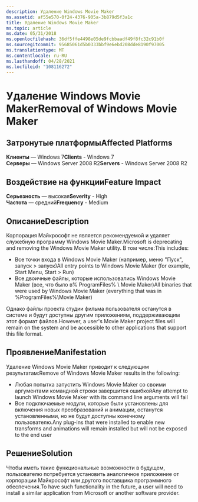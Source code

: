 ```yaml
---
description: Удаление Windows Movie Maker
ms.assetid: af55e570-0f24-4376-905a-3b879d5f3a1c
title: Удаление Windows Movie Maker
ms.topic: article
ms.date: 05/31/2018
ms.openlocfilehash: 36df5ffe4498e05de9fcbbaadf49f8fc32c91b0f
ms.sourcegitcommit: 95685061d5b0333bbf9e6ebd208dde8190f97005
ms.translationtype: MT
ms.contentlocale: ru-RU
ms.lasthandoff: 04/28/2021
ms.locfileid: "108116272"
---
```

# <a name="removal-of-windows-movie-maker"></a><span data-ttu-id="d2749-103">Удаление Windows Movie Maker</span><span class="sxs-lookup"><span data-stu-id="d2749-103">Removal of Windows Movie Maker</span></span>

## <a name="affected-platforms"></a><span data-ttu-id="d2749-104">Затронутые платформы</span><span class="sxs-lookup"><span data-stu-id="d2749-104">Affected Platforms</span></span>

<span data-ttu-id="d2749-105">**Клиенты** — Windows 7</span><span class="sxs-lookup"><span data-stu-id="d2749-105">**Clients** - Windows 7</span></span>  
<span data-ttu-id="d2749-106">**Серверы** — Windows Server 2008 R2</span><span class="sxs-lookup"><span data-stu-id="d2749-106">**Servers** - Windows Server 2008 R2</span></span>  









## <a name="feature-impact"></a><span data-ttu-id="d2749-107">Воздействие на функции</span><span class="sxs-lookup"><span data-stu-id="d2749-107">Feature Impact</span></span>

 <span data-ttu-id="d2749-108">**Серьезность** — высокая</span><span class="sxs-lookup"><span data-stu-id="d2749-108">**Severity** - High</span></span>  
<span data-ttu-id="d2749-109">**Частота** — средний</span><span class="sxs-lookup"><span data-stu-id="d2749-109">**Frequency** - Medium</span></span>  


## <a name="description"></a><span data-ttu-id="d2749-110">Описание</span><span class="sxs-lookup"><span data-stu-id="d2749-110">Description</span></span>

<span data-ttu-id="d2749-111">Корпорация Майкрософт не является рекомендуемой и удаляет служебную программу Windows Movie Maker.</span><span class="sxs-lookup"><span data-stu-id="d2749-111">Microsoft is deprecating and removing the Windows Movie Maker utility.</span></span> <span data-ttu-id="d2749-112">В том числе:</span><span class="sxs-lookup"><span data-stu-id="d2749-112">This includes:</span></span>

-   <span data-ttu-id="d2749-113">Все точки входа в Windows Movie Maker (например, меню "Пуск", запуск > запуск)</span><span class="sxs-lookup"><span data-stu-id="d2749-113">All entry points to Windows Movie Maker (for example, Start Menu, Start > Run)</span></span>
-   <span data-ttu-id="d2749-114">Все двоичные файлы, которые использовались Windows Movie Maker (все, что было в% ProgramFiles% \\ Movie Maker)</span><span class="sxs-lookup"><span data-stu-id="d2749-114">All binaries that were used by Windows Movie Maker (everything that was in %ProgramFiles%\\Movie Maker)</span></span>

<span data-ttu-id="d2749-115">Однако файлы проекта студии фильма пользователя останутся в системе и будут доступны другим приложениям, поддерживающим этот формат файлов.</span><span class="sxs-lookup"><span data-stu-id="d2749-115">However, a user's Movie Maker project files will remain on the system and be accessible to other applications that support this file format.</span></span>

## <a name="manifestation"></a><span data-ttu-id="d2749-116">Проявление</span><span class="sxs-lookup"><span data-stu-id="d2749-116">Manifestation</span></span>

<span data-ttu-id="d2749-117">Удаление Windows Movie Maker приводит к следующим результатам:</span><span class="sxs-lookup"><span data-stu-id="d2749-117">Remove of Windows Movie Maker results in the following:</span></span>

-   <span data-ttu-id="d2749-118">Любая попытка запустить Windows Movie Maker со своими аргументами командной строки завершится ошибкой</span><span class="sxs-lookup"><span data-stu-id="d2749-118">Any attempt to launch Windows Movie Maker with its command line arguments will fail</span></span>
-   <span data-ttu-id="d2749-119">Все подключаемые модули, которые были установлены для включения новых преобразований и анимации, останутся установленными, но не будут доступны конечному пользователю.</span><span class="sxs-lookup"><span data-stu-id="d2749-119">Any plug-ins that were installed to enable new transforms and animations will remain installed but will not be exposed to the end user</span></span>

## <a name="solution"></a><span data-ttu-id="d2749-120">Решение</span><span class="sxs-lookup"><span data-stu-id="d2749-120">Solution</span></span>

<span data-ttu-id="d2749-121">Чтобы иметь такие функциональные возможности в будущем, пользователю потребуется установить аналогичное приложение от корпорации Майкрософт или другого поставщика программного обеспечения.</span><span class="sxs-lookup"><span data-stu-id="d2749-121">To have such functionality in the future, a user will need to install a similar application from Microsoft or another software provider.</span></span>

 

 



